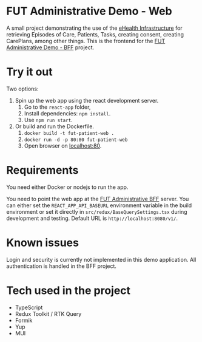 # FUT Administrative Demo - Web
A small project demonstrating the use of the [eHealth Infrastructure](https://ehealth-dk.atlassian.net/wiki/spaces/EDTW/overview) for retrieving Episodes of Care, Patients, Tasks, creating consent, creating CarePlans, among other things. This is the frontend for the [FUT Administrative Demo - BFF](https://github.com/KvalitetsIT/fut-medarbejder-bff) project.

# Try it out
Two options:
1. Spin up the web app using the react development server.    
    1. Go to the `react-app` folder,
    2. Install dependencies: `npm install`.
    3. Use `npm run start`.
2. Or build and run the Dockerfile.
    1. `docker build -t fut-patient-web .`
    2. `docker run -d -p 80:80 fut-patient-web`
    3. Open browser on [localhost:80](http://localhost:80).

# Requirements
You need either Docker or nodejs to run the app. 

You need to point the web app at the [FUT Administrative BFF](https://github.com/KvalitetsIT/fut-medarbejder-bff) server. You can either set the `REACT_APP_API_BASEURL` environment variable in the build environment or set it directly in  `src/redux/BaseQuerySettings.tsx` during development and testing. Default URL is `http://localhost:8080/v1/`.

# Known issues
Login and security is currently not implemented in this demo application. All authentication is handled in the BFF project.

# Tech used in the project

- TypeScript
- Redux Toolkit / RTK Query
- Formik
- Yup
- MUI
